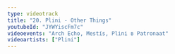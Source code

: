 ```yaml
---
type: videotrack
title: "20. Plini - Other Things"
youtubeId: "JYWYiscFm7c"
videoevents: "Arch Echo, Mestís, Plini в Patronaat"
videoartists: ["Plini"]
---
```

